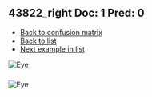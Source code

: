 ## 43822_right Doc: 1 Pred: 0
- [Back to confusion matrix](https://github.com/juliandewit/kaggle_retinopathy/blob/master/matrix.md)
- [Back to list](https://github.com/juliandewit/kaggle_retinopathy/blob/master/lists/10/list.md)
- [Next example in list](https://github.com/juliandewit/kaggle_retinopathy/blob/master/lists/10/43/43826_left.md)

![Eye](https://retinopaty.blob.core.windows.net/size1024/43822_right_1.jpeg)

### 

![Eye]()
